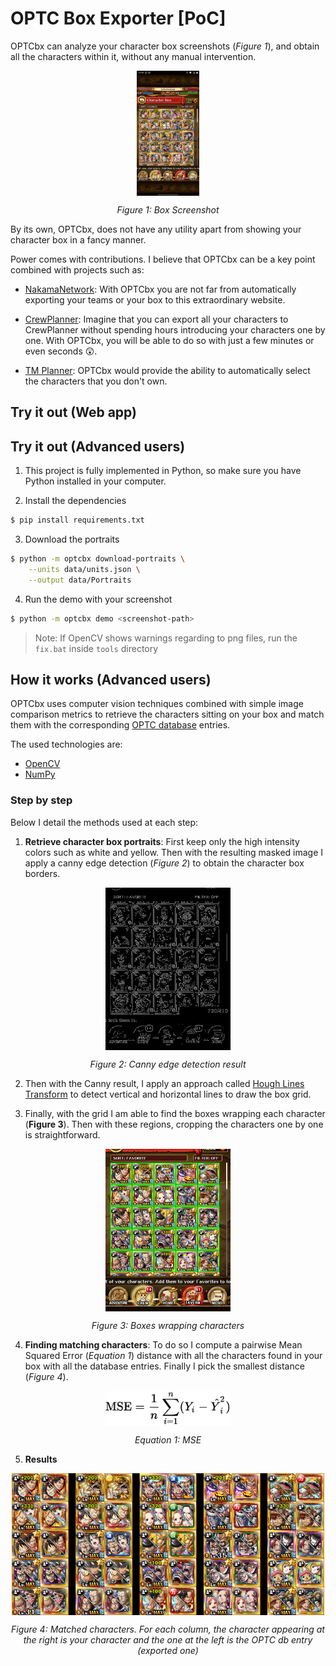# OPTC Box Exporter [PoC]


OPTCbx can analyze your character box screenshots (*Figure 1*), and obtain all the 
characters within it, without any manual intervention.

<div>
    <img style=" margin: auto; display: block" src="data/screenshots/Screenshot_20201014-155031.jpg" width=100/>
    <p style="text-align: center;"><i>Figure 1: Box Screenshot</i></p>
</div>

By its own, OPTCbx, does not have any utility apart from showing your character box in a fancy manner. 

Power comes with contributions. I believe that OPTCbx can be a key point
combined with projects such as:

- [NakamaNetwork](https://www.nakama.network/): With OPTCbx you are not far 
from automatically exporting your teams or your box to this extraordinary website.

- [CrewPlanner](https://www.reddit.com/r/OnePieceTC/comments/j60ueg/crew_planner_is_now_available/): Imagine that you can export all your characters to CrewPlanner without spending hours introducing your characters one by one. With OPTCbx, you
will be able to do so with just a few minutes or even seconds 😲.

- [TM Planner](https://lukforce.bitbucket.io/tm-planner/): OPTCbx would provide the ability to automatically select the 
characters that you don't own.

## Try it out (Web app)


## Try it out (Advanced users)

1. This project is fully implemented in Python, so make sure you have Python installed
in your computer.

2. Install the dependencies

```bash
$ pip install requirements.txt
```

3. Download the portraits

```bash
$ python -m optcbx download-portraits \
    --units data/units.json \
    --output data/Portraits
```

4. Run the demo with your screenshot

```bash
$ python -m optcbx demo <screenshot-path>
```

> Note: If OpenCV shows warnings regarding to png files, run the `fix.bat` 
inside `tools` directory

## How it works (Advanced users)

OPTCbx uses computer vision techniques combined with simple image comparison metrics to retrieve the characters sitting on your box and match them with the corresponding [OPTC database](https://optc-db.github.io/characters/#/search/) entries.

The used technologies are:

- [OpenCV](https://opencv.org/)
- [NumPy](https://numpy.org/)

### Step by step

Below I detail the methods used at each step:

1. **Retrieve character box portraits**: First keep only the high intensity colors such as white and yellow. Then with the resulting masked image I apply a canny edge detection (*Figure 2*) to obtain the character box borders.

<div>
    <img style=" margin: auto; display: block" src="images/canny.jpg" width=200/>
    <p style="text-align: center;"><i>Figure 2: Canny edge detection result</i></p>
</div>

2. Then with the Canny result, I apply an approach called [Hough Lines Transform](https://docs.opencv.org/3.4/d9/db0/tutorial_hough_lines.html) to detect vertical and horizontal lines to draw the box grid.

3. Finally, with the grid I am able to find the boxes wrapping each character (**Figure 3**). Then with these regions, cropping the characters one by one is straightforward.

<div>
    <img style=" margin: auto; display: block" src="images/boxes.jpg" width=200/>
    <p style="text-align: center;"><i>Figure 3: Boxes wrapping characters</i></p>
</div>

4. **Finding matching characters**: To do so I compute a pairwise Mean Squared Error (*Equation 1*) distance with all the characters found in your box with all the database entries. Finally I pick the smallest distance (*Figure 4*).

<div>
    <img style=" margin: auto; display: block" src="images/mse.svg" width=200/>
    <p style="text-align: center;"><i>Equation 1: MSE</i></p>
</div>

5. **Results**

<div>
    <img style=" margin: auto !important; display: block !important" src="images/demo-out.png" width=500/>
    <p style="text-align: center !important;"><i>Figure 4: Matched characters. For each column, the character appearing at the right is your character and the one at the left is the OPTC db entry (exported one)</i></p>
</div>

